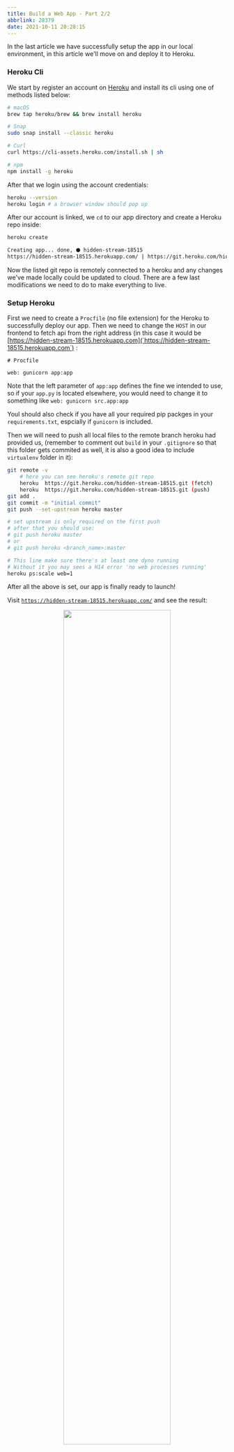 ```yaml
---
title: Build a Web App - Part 2/2
abbrlink: 28379
date: 2021-10-11 20:28:15
---
```


In the last article we have successfully setup the app in our local environment, in this article we'll move on and deploy it to Heroku.

### Heroku Cli

We start by register an account on [Heroku](https://www.heroku.com/) and install its cli using one of methods listed below:

```bash
# macOS
brew tap heroku/brew && brew install heroku

# Snap
sudo snap install --classic heroku

# Curl
curl https://cli-assets.heroku.com/install.sh | sh

# npm
npm install -g heroku
```

After that we login using the account credentials:

```bash
heroku --version
heroku login # a browser window should pop up
```

After our account is linked, we `cd` to our app directory and create a Heroku repo inside:

```bash
heroku create

Creating app... done, ⬢ hidden-stream-18515
https://hidden-stream-18515.herokuapp.com/ | https://git.heroku.com/hidden-stream-18515.git
```

Now the listed git repo is remotely connected to a heroku and any changes we've made locally could be updated to cloud. There are a few last modifications we need to do to make everything to live.

### Setup Heroku

First we need to create a `Procfile` (no file extension) for the Heroku to successfully deploy our app. Then we need to change the `HOST` in our frontend to fetch api from the right address (in this case it would be [https://hidden-stream-18515.herokuapp.com](`https://hidden-stream-18515.herokuapp.com`) :

```
# Procfile

web: gunicorn app:app
```

Note that the left parameter of `app:app` defines the fine we intended to use, so if your `app.py` is located elsewhere, you would need to change it to something like `web: gunicorn src.app:app`

Youl should also check if you have all your required pip packges in your `requirements.txt`, espcially if `gunicorn` is included.

Then we will need to push all local files to the remote branch heroku had provided us, (remember to comment out `build` in your `.gitignore` so that this folder gets commited as well, it is also a good idea to include `virtualenv` folder in it):

```bash
git remote -v
	# here you can see heroku's remote git repo
	heroku	https://git.heroku.com/hidden-stream-18515.git (fetch)
	heroku	https://git.heroku.com/hidden-stream-18515.git (push)
git add .
git commit -m "initial commit"
git push --set-upstream heroku master

# set upstream is only required on the first push
# after that you should use:
# git push heroku master
# or
# git push heroku <branch_name>:master

# This line make sure there's at least one dyno running
# Without it you may sees a H14 error 'no web processes running'
heroku ps:scale web=1
```

After all the above is set, our app is finally ready to launch!

Visit [`https://hidden-stream-18515.herokuapp.com/`](https://hidden-stream-18515.herokuapp.com/) and see the result:

<p align="center">
  <img src="/images/73316/5.png" width="70%"/>
</p>

### Link to Custom Domain (Google Domain)

Alright, now we have our app and everybody could access it through the internet. If this is a school project it's probably ready for presentation, however if it's for other use maybe it would be much better if we bind it to a custom domain. I've tried a few domain providers but to me google domain works the best, so I will use it as an example in this article.

The setup is honestly pretty straight forward, there's also a [stackoverflow reply](https://stackoverflow.com/a/56919434) that did a good job covering the steps.

(You'll need to upgrade your dynos to 'hobby' so link it to a custom domain)

The domain you've purchased will be referred as `domain`

1. In the Heroku app dashboard, go to settings - SSL Certificates.
2. Configure SSL - Automatic
3. Domains - Add domain - in domain name put [www.domain.com](http://www.domain.com) (the `www` part is essential)
4. In the Google Domain dashboard, go to DNS
5. Resource records - manage custom records
    1. Host name: `www.domain.com`
    2. Type: `CNAME`
    3. TTL: `600`
    4. Data: URL generated by Heroku, ex: `behavior-apple-eh2cf372b.herokudns.com`
6. In the Google Domain dashboard, go to Website - Website services - edit forwarding
    1. Foward from: `domain.com`
    2. Forward to: `https://www.domain.com`
    3. Redirect Type: `Permanent redirect (301)`
    4. Path forwarding: `Forward path`
    5. Forwarding over SSL: `SSL on`
7. (Optional) If your domain requires DNSSEC, enable it

After the above is set, it usually takes ~10 minutes for everything go to action, then you should be able you see your all on the domain you've bought.

### What Now?

So far I've covered most steps for building a web app, on a final note, the development process is almost always implemented in this way, the deployment, however, could be done in many ways. In my previous setup, I've used `nginx` + `k8s` + `GCP` to bring my website to live. It is much more complex and usually costs more since Google Cloud provides much better computing engine. However it is harder to optimize and allows more modification as well. For a simple website like this blog it would certainly be an overkill and I believe Heroku should be sufficient for most persional applications. In the future when I'm more experience with GCP I will write a third part in the series and reproduce that setup, but for now I do believe everything is correctly explained.

I hope I've made at least one person's life easier. Thanks for reading.
